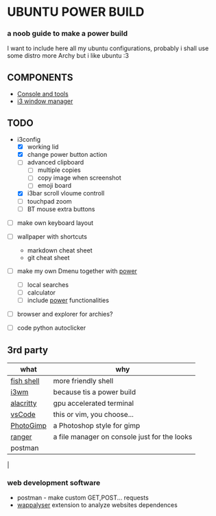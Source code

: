
# UBUNTU POWER BUILD

### a noob guide to make a power build
I want to include here all my ubuntu configurations, probably i shall use some distro more Archy but i like ubuntu :3

## COMPONENTS
 - [Console and tools](fish/README.md)
 - [i3 window manager](i3/README.md)

## TODO
- i3config
  - [x] working lid
  - [x] change power button action
  - [ ] advanced clipboard
    - [ ] multiple copies
    - [ ] copy image when screenshot
    - [ ] emoji board
  - [X] i3bar scroll vloume controll
  - [ ] touchpad zoom
  - [ ] BT mouse extra buttons
- [ ] make own keyboard layout
- [ ] wallpaper with shortcuts
	- markdown cheat sheet
  - git cheat sheet
- [ ] make my own Dmenu together with [power][powerGit]
  - [ ] local searches
  - [ ] calculator
  - [ ] include [power][powerGit] functionalities
- [ ] browser and explorer for archies?
- [ ] code python autoclicker




## 3rd party
|what| why |
| -|-|
| [fish shell][fishGit] | more friendly shell
| [i3wm][i3Git] | because tis a power build
| [alacritty][alacrittyGit] | gpu accelerated terminal
| [vsCode][vscodeGit] | this or vim, you choose...
|[PhotoGimp][photogimpGit]| a Photoshop style for gimp
|[ranger][rangerGit]|a file manager on console just for the looks
| postman | 
|

### web development software
 - postman - make custom GET,POST... requests
 - [wappalyser](https://www.wappalyzer.com/) extension to analyze websites dependences



[Linked pages]:>

[rangerGit]:https://github.com/ranger/ranger
[photogimpGit]:https://github.com/Diolinux/PhotoGIMP
[fishGit]:https://github.com/fish-shell/fish-shell
[alacrittyGit]:https://github.com/alacritty/alacritty
[i3Git]:https://github.com/i3/i3
[vscodeGit]:https://github.com/microsoft/vscode
[powerGit]:https://github.com/encarbassot/power